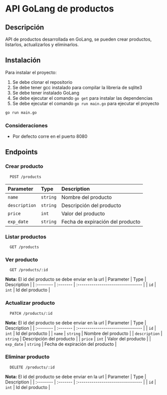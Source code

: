 # API GoLang de productos

## Descripción

API de productos desarrollada en GoLang, se pueden crear productos, listarlos, actualizarlos y eliminarlos.

## Instalación

Para instalar el proyecto:
1.  Se debe clonar el repositorio
2.  Se debe tener gcc instalado para compilar la libreria de sqlite3
3.  Se debe tener instalado GoLang
4.  Se debe ejecutar el comando `go get` para instalar las dependencias
5.  Se debe ejecutar el comando `go run main.go` para ejecutar el proyecto

```bash
go run main.go
```
### Consideraciones

-  Por defecto corre en el puerto 8080

## Endpoints

### Crear producto

```http
  POST /products
```

| Parameter | Type     | Description                       |
| :-------- | :------- | :-------------------------------- |
| `name` | `string` | Nombre del producto |
| `description` | `string` | Descripción del producto |
| `price` | `int` | Valor del producto |
| `exp_date` | `string` | Fecha de expiración del producto |

### Listar productos

```http
  GET /products
```

### Ver producto

```http
  GET /products/:id
```

**Nota:** El id del producto se debe enviar en la url
| Parameter | Type     | Description                       |
| :-------- | :------- | :-------------------------------- |
| `id` | `int` | Id del producto |


### Actualizar producto

```http
  PATCH /products/:id
```
**Nota:** El id del producto se debe enviar en la url
| Parameter | Type     | Description                       |
| :-------- | :------- | :-------------------------------- |
| `id` | `int` | Id del producto |
| `name` | `string` | Nombre del producto |
| `description` | `string` | Descripción del producto |
| `price` | `int` | Valor del producto |
| `exp_date` | `string` | Fecha de expiración del producto |

### Eliminar producto

```http
  DELETE /products/:id
```
**Nota:** El id del producto se debe enviar en la url
| Parameter | Type     | Description                       |
| :-------- | :------- | :-------------------------------- |
| `id` | `int` | Id del producto |

